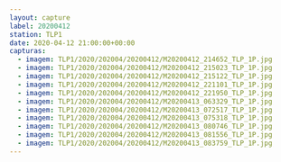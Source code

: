```yaml
---
layout: capture
label: 20200412
station: TLP1
date: 2020-04-12 21:00:00+00:00
capturas:
  - imagem: TLP1/2020/202004/20200412/M20200412_214652_TLP_1P.jpg
  - imagem: TLP1/2020/202004/20200412/M20200412_215023_TLP_1P.jpg
  - imagem: TLP1/2020/202004/20200412/M20200412_215122_TLP_1P.jpg
  - imagem: TLP1/2020/202004/20200412/M20200412_221101_TLP_1P.jpg
  - imagem: TLP1/2020/202004/20200412/M20200412_221950_TLP_1P.jpg
  - imagem: TLP1/2020/202004/20200412/M20200413_063329_TLP_1P.jpg
  - imagem: TLP1/2020/202004/20200412/M20200413_072517_TLP_1P.jpg
  - imagem: TLP1/2020/202004/20200412/M20200413_075318_TLP_1P.jpg
  - imagem: TLP1/2020/202004/20200412/M20200413_080746_TLP_1P.jpg
  - imagem: TLP1/2020/202004/20200412/M20200413_081556_TLP_1P.jpg
  - imagem: TLP1/2020/202004/20200412/M20200413_083759_TLP_1P.jpg
---
```

